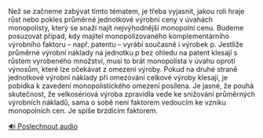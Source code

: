 
Než se začneme zabývat tímto tématem, je třeba vyjasnit, jakou roli hraje růst nebo pokles průměrné jednotkové výrobní ceny v úvahách monopolisty, který se snaží najít nejvýhodnější monopolní cenu. Budeme posuzovat případ, kdy majitel monopolizovaného komplementárního výrobního faktoru – např. patentu – vyrábí současně i výrobek p. Jestliže průměrné výrobní náklady na jednotku p bez ohledu na patent klesají s růstem vyrobeného množství, musí to brát monopolista v úvahu oproti výnosům, které lze očekávat z omezení výroby. Pokud na druhé straně jednotkové výrobní náklady při omezování celkové výroby klesají, je pobídka k zavedení monopolistického omezení posílena. Je jasné, že pouhá skutečnost, že velkosériová výroba zpravidla vede ke snižování průměrných výrobních nákladů, sama o sobě není faktorem vedoucím ke vzniku monopolních cen. Je spíše brzdícím faktorem.

[🔊 Poslechnout audio](/data/7-paragraphs/audio/chapter_67/para_013-Ne-se-zaneme-zabvat-tmto-tmatem-je-teba-vyj.mp3)
